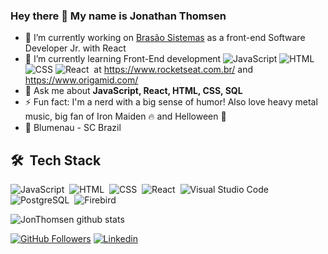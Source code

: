 ### Hey there 👋 My name is Jonathan Thomsen

- 🔭 I’m currently working on [Brasão Sistemas](https://brasaosistemas.com.br/) as a front-end Software Developer Jr. with React
- 🌱 I’m currently learning Front-End development ![JavaScript](https://img.shields.io/badge/-JavaScript-05122A?style=flat&logo=javascript)&nbsp;![HTML](https://img.shields.io/badge/-HTML-05122A?style=flat&logo=HTML5)&nbsp;![CSS](https://img.shields.io/badge/-CSS-05122A?style=flat&logo=CSS3&logoColor=1572B6)&nbsp;![React](https://img.shields.io/badge/-React-05122A?style=flat&logo=react)&nbsp; at https://www.rocketseat.com.br/ and https://www.origamid.com/ 
- 💬 Ask me about **JavaScript, React, HTML, CSS, SQL**
- ⚡ Fun fact: I'm a nerd with a big sense of humor! Also love heavy metal music, big fan of Iron Maiden 🔥 and Helloween 🎃
- 🏡 Blumenau - SC Brazil

## 🛠 &nbsp;Tech Stack

![JavaScript](https://img.shields.io/badge/-JavaScript-05122A?style=flat&logo=javascript)&nbsp;
![HTML](https://img.shields.io/badge/-HTML-05122A?style=flat&logo=HTML5)&nbsp;
![CSS](https://img.shields.io/badge/-CSS-05122A?style=flat&logo=CSS3&logoColor=1572B6)&nbsp;
![React](https://img.shields.io/badge/-React-05122A?style=flat&logo=react)&nbsp;
![Visual Studio Code](https://img.shields.io/badge/-Visual%20Studio%20Code-05122A?style=flat&logo=visual-studio-code&logoColor=007ACC)&nbsp;
![PostgreSQL](https://img.shields.io/badge/-PostgreSQL-05122A?style=flat&logo=postgresql)&nbsp;
![Firebird](https://img.shields.io/badge/-Firebird-05122A?style=flat&logo=firebird)&nbsp;

![JonThomsen github stats](https://github-readme-stats.vercel.app/api?username=JonThomsen&show_icons=true&theme=tokyonight&hide=contribs,prs?count_private=true)

[![GitHub Followers](https://img.shields.io/github/followers/JonThomsen?style=flat&labelColor=0D0D0D&logo=Github&Color=white)](https://github.com/JonThomsen)
[![Linkedin](https://img.shields.io/badge/-LinkedIn-060606?style=flat&labelColor=0D0D0D&logo=Linkedin&Color=white)](https://www.linkedin.com/in/jonathan-thomsen92/)

<!-- 💻 I'm seeking a career change from Technical Support to Software Developer or Tester -->
<!--
**JonThomsen/JonThomsen** is a ✨ _special_ ✨ repository because its `README.md` (this file) appears on your GitHub profile.

Here are some ideas to get you started:

- 🔭 I’m currently working on ...
- 🌱 I’m currently learning ...
- 👯 I’m looking to collaborate on ...
- 🤔 I’m looking for help with ...
- 💬 Ask me about **JavaScript, HTML, CSS, SQL, Node.JS**
- 📫 How to reach me: ...
- 😄 Pronouns: ...
- ⚡ Fun fact: ...
-->
